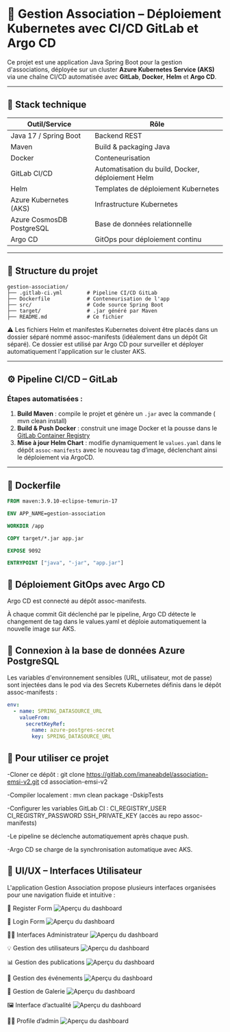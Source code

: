 # 🌿 Gestion Association – Déploiement Kubernetes avec CI/CD GitLab et Argo CD

Ce projet est une application Java Spring Boot pour la gestion d'associations, déployée sur un cluster **Azure Kubernetes Service (AKS)** via une chaîne CI/CD automatisée avec **GitLab**, **Docker**, **Helm** et **Argo CD**.

---

## 🧩 Stack technique

| Outil/Service             | Rôle                                                 |
|---------------------------|------------------------------------------------------|
| Java 17 / Spring Boot     | Backend REST                                         |
| Maven                     | Build & packaging Java                               |
| Docker                    | Conteneurisation                                     |
| GitLab CI/CD              | Automatisation du build, Docker, déploiement Helm   |
| Helm                      | Templates de déploiement Kubernetes                  |
| Azure Kubernetes (AKS)    | Infrastructure Kubernetes                            |
| Azure CosmosDB PostgreSQL | Base de données relationnelle                        |
| Argo CD                   | GitOps pour déploiement continu                      |

---

## 📂 Structure du projet

```text
gestion-association/
├── .gitlab-ci.yml        # Pipeline CI/CD GitLab
├── Dockerfile            # Conteneurisation de l'app
├── src/                  # Code source Spring Boot
├── target/               # .jar généré par Maven
├── README.md             # Ce fichier

```
⚠️ Les fichiers Helm et manifestes Kubernetes doivent être placés dans un dossier séparé nommé assoc-manifests (idéalement dans un dépôt Git séparé). Ce dossier est utilisé par Argo CD pour surveiller et déployer automatiquement l'application sur le cluster AKS.



---

## ⚙️ Pipeline CI/CD – GitLab

### Étapes automatisées :
1. **Build Maven** : compile le projet et génère un `.jar` avec la commande ( mvn clean install) 
2. **Build & Push Docker** : construit une image Docker et la pousse dans le [GitLab Container Registry](https://docs.gitlab.com/ee/user/packages/container_registry/)
3. **Mise à jour Helm Chart** : modifie dynamiquement le `values.yaml` dans le dépôt `assoc-manifests` avec le nouveau tag d’image, déclenchant ainsi le déploiement via ArgoCD.

---

## 🐳 Dockerfile

```dockerfile
FROM maven:3.9.10-eclipse-temurin-17

ENV APP_NAME=gestion-association

WORKDIR /app

COPY target/*.jar app.jar

EXPOSE 9092

ENTRYPOINT ["java", "-jar", "app.jar"]
```


## 🚀 Déploiement GitOps avec Argo CD
Argo CD est connecté au dépôt assoc-manifests.

À chaque commit Git déclenché par le pipeline, Argo CD détecte le changement de tag dans le values.yaml et déploie automatiquement la nouvelle image sur AKS.



## 🔐 Connexion à la base de données Azure PostgreSQL
Les variables d'environnement sensibles (URL, utilisateur, mot de passe) sont injectées dans le pod via des Secrets Kubernetes définis dans le dépôt assoc-manifests :

```yaml
env:
  - name: SPRING_DATASOURCE_URL
    valueFrom:
      secretKeyRef:
        name: azure-postgres-secret
        key: SPRING_DATASOURCE_URL

```


## 🚀 Pour utiliser ce projet
-Cloner ce dépôt :
git clone https://gitlab.com/imaneabdel/association-emsi-v2.git
cd association-emsi-v2

-Compiler localement :
mvn clean package -DskipTests

-Configurer les variables GitLab CI :
CI_REGISTRY_USER
CI_REGISTRY_PASSWORD
SSH_PRIVATE_KEY (accès au repo assoc-manifests)

-Le pipeline se déclenche automatiquement après chaque push.

-Argo CD se charge de la synchronisation automatique avec AKS.



## 🎨 UI/UX – Interfaces Utilisateur
L'application Gestion Association propose plusieurs interfaces organisées pour une navigation fluide et intuitive :

📝 Register Form
![Aperçu du dashboard](image/P1.png)

👤 Login Form
![Aperçu du dashboard](image/P2.png)

👨‍💼 Interfaces Administrateur
![Aperçu du dashboard](image/P3.png)

💡 Gestion des utilisateurs
![Aperçu du dashboard](image/P4.png)

📊 Gestion des publications
![Aperçu du dashboard](image/P5.png)

📅 Gestion des événements
![Aperçu du dashboard](image/P6.png)

📁 Gestion de Galerie
![Aperçu du dashboard](image/P7.png)

🖼️ Interface d’actualité
![Aperçu du dashboard](image/P8.png)

👨‍💼 Profile d’admin
![Aperçu du dashboard](image/P9.png)


